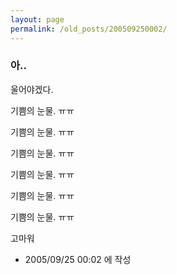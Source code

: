 ```yaml
---
layout: page
permalink: /old_posts/200509250002/
---
```


### 아..

울어야겠다.

기쁨의 눈물. ㅠㅠ

기쁨의 눈물. ㅠㅠ

기쁨의 눈물. ㅠㅠ

기쁨의 눈물. ㅠㅠ

기쁨의 눈물. ㅠㅠ

기쁨의 눈물. ㅠㅠ

고마워 <font color="#ffffff">조쉬</font>



- 2005/09/25 00:02 에 작성